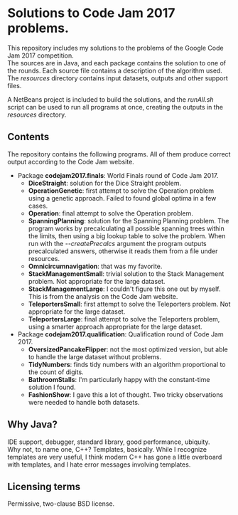 # Solutions to Code Jam 2017 problems.

This repository includes my solutions to the problems of the Google Code Jam 2017 competition.\
The sources are in Java, and each package contains the solution to one of the rounds. Each source file contains a description of the algorithm used.\
The *resources* directory contains input datasets, outputs and other support files.

A NetBeans project is included to build the solutions, and the *runAll.sh* script can be used to run all programs at once,
creating the outputs in the *resources* directory.

## Contents
The repository contains the following programs. All of them produce correct output according to the Code Jam website.
* Package **codejam2017.finals**: World Finals round of Code Jam 2017.
    * **DiceStraight**: solution for the Dice Straight problem.
    * **OperationGenetic**: first attempt to solve the Operation problem using a genetic approach. Failed to found global optima in a few cases.
    * **Operation**: final attempt to solve the Operation problem.
    * **SpanningPlanning**: solution for the Spanning Planning problem.
        The program works by precalculating all possible spanning trees within the limits, then using a big lookup table to solve the problem.
        When run with the *--createPrecalcs* argument the program outputs precalculated answers, otherwise it reads them from a file under resources.
    * **Omnicircumnavigation**: that was my favorite.
    * **StackManagementSmall**: trivial solution to the Stack Management problem. Not appropriate for the large dataset.
    * **StackManagementLarge**: I couldn't figure this one out by myself. This is from the analysis on the Code Jam website.
    * **TeleportersSmall**: first attempt to solve the Teleporters problem. Not appropriate for the large dataset.
    * **TeleportersLarge**: final attempt to solve the Teleporters problem, using a smarter approach appropriate for the large dataset.
* Package **codejam2017.qualification**: Qualification round of Code Jam 2017.
    * **OversizedPancakeFlipper**: not the most optimized version, but able to handle the large dataset without problems.
    * **TidyNumbers**: finds tidy numbers with an algorithm proportional to the count of digits.
    * **BathroomStalls**: I'm particularly happy with the constant-time solution I found.
    * **FashionShow**: I gave this a lot of thought. Two tricky observations were needed to handle both datasets.

## Why Java?
IDE support, debugger, standard library, good performance, ubiquity.\
Why not, to name one, C++? Templates, basically. While I recognize templates are very useful,
I think modern C++ has gone a little overboard with templates, and I hate error messages involving templates.

## Licensing terms
Permissive, two-clause BSD license.